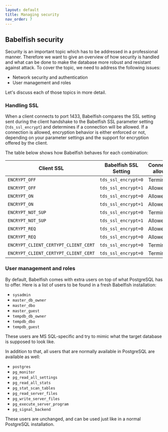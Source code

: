 ```yaml
---
layout: default
title: Managing security
nav_order: 7
---
```


## Babelfish security

Security is an important topic which has to be addressed in a professional
manner. Therefore we want to give an overview of how security is handled and
what can be done to make the database more robust and resistant against attack.
To cover the topic, we need to address the following issues:

- Network security and authentication
- User management and roles

Let's discuss each of those topics in more detail.


### Handling SSL

When a client connects to port 1433, Babelfish compares the SSL setting sent
during the client handshake to the Babelfish SSL parameter setting
(<code>tds_ssl_encrypt</code>) and determines if a connection will be allowed.
If a connection is allowed, encryption behavior is either enforced or not,
depending on your parameter settings and the support for encryption offered by
the client.

The table below shows how Babelfish behaves for each combination:

| Client SSL | Babelfish SSL Setting  | Connection allowed   | Value Returned to client |
| ----------------- | ----------------- | ------- | ----------------- | 
| `ENCRYPT_OFF`   | `tds_ssl_encrypt=0`  | Terminated  | `ENCRYPT_REQ`   |
| `ENCRYPT_OFF`   | `tds_ssl_encrypt=1`   | Allowed | `ENCRYPT_OFF`  |
| `ENCRYPT_ON`    | `tds_ssl_encrypt=0` | Allowed | `ENCRYPT_ON`   |
| `ENCRYPT_ON`    | `tds_ssl_encrypt=1` | Allowed | `ENCRYPT_ON`   |
| `ENCRYPT_NOT_SUP` | `tds_ssl_encrypt=0` | Terminated | `ENCRYPT_REQ` |
| `ENCRYPT_NOT_SUP` | `tds_ssl_encrypt=1` | Allowed | `ENCRYPT_NOT_SUP` |
| `ENCRYPT_REQ`   | `tds_ssl_encrypt=0`   | Allowed | `ENCRYPT_ON`  |
| `ENCRYPT_REQ`   | `tds_ssl_encrypt=0`   | Allowed | `ENCRYPT_ON`  |
| `ENCRYPT_CLIENT_CERTYPT_CLIENT_CERT`  | `tds_ssl_encrypt=0` | Terminated | Unsupported  |
| `ENCRYPT_CLIENT_CERTYPT_CLIENT_CERT`  | `tds_ssl_encrypt=0` | Terminated | Unsupported  |



### User management and roles

By default, Babelfish comes with extra users on top of what PostgreSQL
has to offer. Here is a list of users to be found in a fresh Babelfish
installation: 

- `sysadmin`
- `master_db_owner`
- `master_dbo`
- `master_guest`
- `tempdb_db_owner`
- `tempdb_dbo`
- `tempdb_guest`

These users are MS SQL-specific and try to mimic what the target database is
supposed to look like. 

In addition to that, all users that are normally available in PostgreSQL are
available as well:

- `postgres`
- `pg_monitor`
- `pg_read_all_settings`
- `pg_read_all_stats`
- `pg_stat_scan_tables`
- `pg_read_server_files`
- `pg_write_server_files`
- `pg_execute_server_program`
- `pg_signal_backend`

These users are unchanged, and can be used just like in a normal PostgreSQL
installation.
